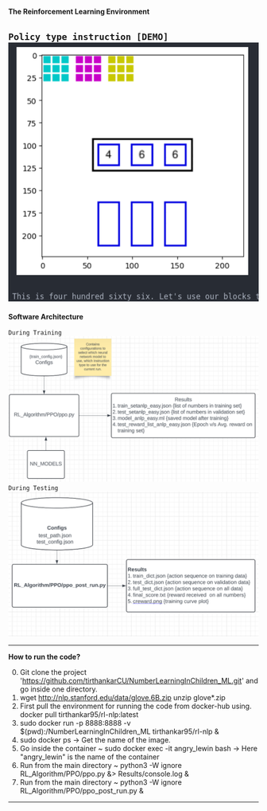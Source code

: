 **The Reinforcement Learning Environment**

`Policy type instruction [DEMO]`
![Policy Type Instruction](src/RL_ENV.gif)
---
**Software Architecture**

`During Training`
![Software Architecture during training](src/SA_train.png)
`During Testing`
![Software Architecture during testing](src/SA_test.png)

---
**How to run the code?**

0. Git clone the project 'https://github.com/tirthankarCU/NumberLearningInChildren_ML.git' and go inside one directory.
1. wget http://nlp.stanford.edu/data/glove.6B.zip
   unzip glove*.zip
2. First pull the environment for running the code from docker-hub using. 
   docker pull tirthankar95/rl-nlp:latest
3. sudo docker run -p 8888:8888 -v $(pwd):/NumberLearningInChildren_ML tirthankar95/rl-nlp &
4. sudo docker ps 
   -> Get the name of the image.
5. Go inside the container ~ sudo docker exec -it angry_lewin bash 
   -> Here "angry_lewin" is the name of the container
6. Run from the main directory ~ python3 -W ignore RL_Algorithm/PPO/ppo.py &> Results/console.log &
7. Run from the main directory ~ python3 -W ignore RL_Algorithm/PPO/ppo_post_run.py &
---